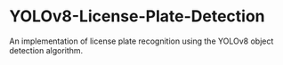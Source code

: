 # YOLOv8-License-Plate-Detection
An implementation of license plate recognition using the YOLOv8 object detection algorithm.
